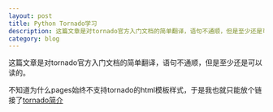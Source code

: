 ```yaml
---
layout: post
title: Python Tornado学习
description: 这篇文章是对tornado官方入门文档的简单翻译，语句不通顺，但是至少还是可以读的。
category: blog
---
```


这篇文章是对tornado官方入门文档的简单翻译，语句不通顺，但是至少还是可以读的。

不知道为什么pages始终不支持tornado的html模板样式，于是我也就只能放个链接了[tornado简介](https://github.com/dantangfan/dantangfan.github.com/blob/master/_posts/study-tornado.md)